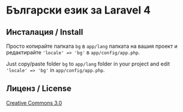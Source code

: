 # Български език за Laravel 4


## Инсталация / Install


Просто копирайте папката ``bg`` в ``app/lang`` папката на вашия проект и редактирайте `` 'locale' => 'bg' `` в `` аpp/config/app.php ``.

Just copy/paste folder ``bg`` to ``app/lang`` folder in your project and edit `` 'locale' => 'bg' `` in `` аpp/config/app.php ``.


## Лиценз / License


[Creative Commons 3.0](http://creativecommons.org/licenses/by-sa/3.0/deed.en)